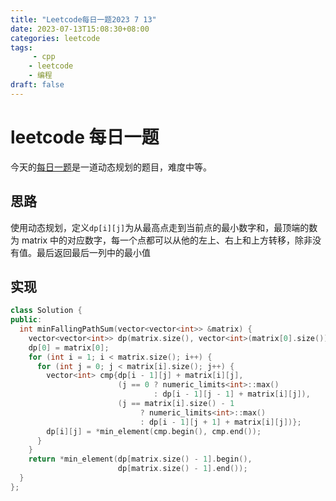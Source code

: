 ```yaml
---
title: "Leetcode每日一题2023 7 13"
date: 2023-07-13T15:08:30+08:00
categories: leetcode
tags:
     - cpp
    - leetcode
    - 编程
draft: false
---
```


# leetcode 每日一题

今天的[每日一题](https://leetcode.cn/problems/minimum-falling-path-sum/)是一道动态规划的题目，难度中等。

## 思路

使用动态规划，定义`dp[i][j]`为从最高点走到当前点的最小数字和，最顶端的数为 matrix 中的对应数字，每一个点都可以从他的左上、右上和上方转移，除非没有值。最后返回最后一列中的最小值

## 实现

```cpp
class Solution {
public:
  int minFallingPathSum(vector<vector<int>> &matrix) {
    vector<vector<int>> dp(matrix.size(), vector<int>(matrix[0].size()));
    dp[0] = matrix[0];
    for (int i = 1; i < matrix.size(); i++) {
      for (int j = 0; j < matrix[i].size(); j++) {
        vector<int> cmp{dp[i - 1][j] + matrix[i][j],
                        (j == 0 ? numeric_limits<int>::max()
                                : dp[i - 1][j - 1] + matrix[i][j]),
                        (j == matrix[i].size() - 1
                             ? numeric_limits<int>::max()
                             : dp[i - 1][j + 1] + matrix[i][j])};
        dp[i][j] = *min_element(cmp.begin(), cmp.end());
      }
    }
    return *min_element(dp[matrix.size() - 1].begin(),
                        dp[matrix.size() - 1].end());
  }
};
```


